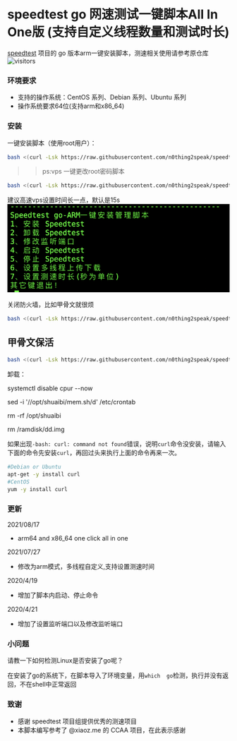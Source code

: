 


# speedtest go 网速测试一键脚本All In One版 (支持自定义线程数量和测试时长)

[speedtest](https://github.com/librespeed/speedtest) 项目的 go 版本arm一键安装脚本，测速相关使用请参考原仓库  ![visitors](https://visitor-badge.glitch.me/badge?page_id=speedtest_aio)


### 环境要求

* 支持的操作系统：CentOS 系列、Debian 系列、Ubuntu 系列
* 操作系统要求64位(支持arm和x86_64)


### 安装

一键安装脚本（使用root用户）：

```bash
bash <(curl -Lsk https://raw.githubusercontent.com/n0thing2speak/speedtest-go-arm/master/install.sh)
```

>> ps:vps 一键更改root密码脚本
```bash 
bash <(curl -Lsk https://raw.githubusercontent.com/n0thing2speak/speedtest-go-arm/master/root_aio.sh)
```
建议高速vps设置时间长一点，默认是15s
![](./s.png)

关闭防火墙，比如甲骨文就很烦
```bash
bash <(curl -Lsk https://raw.githubusercontent.com/n0thing2speak/speedtest-go-arm/master/fuckiptables.sh)
```

## 甲骨文保活
```bash
bash <(curl -Lsk https://raw.githubusercontent.com/n0thing2speak/speedtest-go-AIO/master/shuaibi_oraclekeeper.sh)
``` 
卸载：

systemctl disable cpur --now

sed -i '//opt/shuaibi/mem.sh/d' /etc/crontab

rm -rf /opt/shuaibi

rm /ramdisk/dd.img

如果出现`-bash: curl: command not found`错误，说明`curl`命令没安装，请输入下面的命令先安装`curl`，再回过头来执行上面的命令再来一次。

```bash
#Debian or Ubuntu
apt-get -y install curl
#CentOS
yum -y install curl
```

### 更新

2021/08/17

- arm64 and x86_64 one click all in one

2021/07/27

- 修改为arm模式，多线程自定义,支持设置测速时间

2020/4/19

- 增加了脚本内启动、停止命令

2020/4/21

- 增加了设置监听端口以及修改监听端口

### 小问题

请教一下如何检测Linux是否安装了go呢？

在安装了go的系统下，在脚本导入了环境变量，用`which  go`检测，执行并没有返回，不在shell中正常返回

### 致谢

- 感谢 speedtest 项目组提供优秀的测速项目
- 本脚本编写参考了 @xiaoz.me 的 CCAA 项目，在此表示感谢
